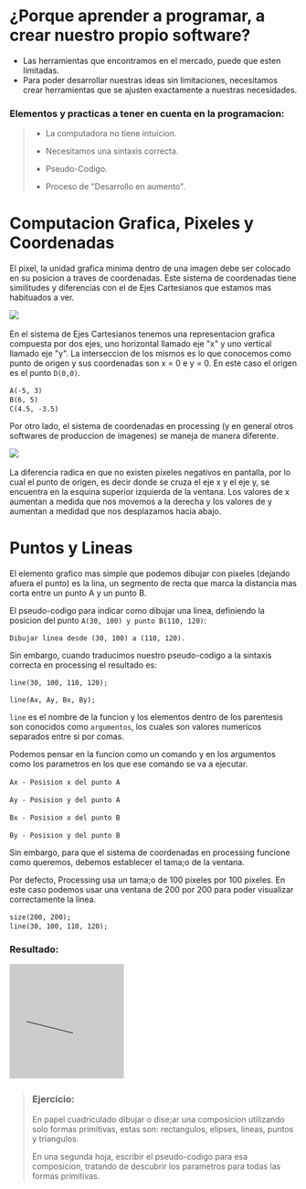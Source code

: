 # ¿Porque aprender a programar, a crear nuestro propio software?

* Las herramientas que encontramos en el mercado, puede que esten limitadas.
* Para poder desarrollar nuestras ideas sin limitaciones, necesitamos crear herramientas que se ajusten exactamente a nuestras necesidades.

### Elementos y practicas a tener en cuenta en la programacion:

> * La computadora no tiene intuicion.
>
> * Necesitamos una sintaxis correcta.
>
> * Pseudo-Codigo.
>
> * Proceso de "Desarrollo en aumento".

# Computacion Grafica, Pixeles y Coordenadas

El pixel, la unidad grafica minima dentro de una imagen debe ser colocado en su posicion a traves de coordenadas. Este sistema de coordenadas tiene similitudes y diferencias con el de Ejes Cartesianos que estamos mas habituados a ver.

![](http://4.bp.blogspot.com/-I3Cv5MXxni4/UEPdwzQPFPI/AAAAAAAAAAw/_OD6DbV-yWo/s1600/SISTEMA+DE+COORDENADAS+LINEAS+Y+RECTANGULARES+1.png)

En el sistema de Ejes Cartesianos tenemos una representacion grafica compuesta por dos ejes, uno horizontal llamado eje "x" y uno vertical llamado eje "y". La interseccion de los mismos es lo que conocemos como punto de origen y sus coordenadas son x = 0 e y = 0. En este caso el origen es el punto `D(0,0)`.

```
A(-5, 3)
B(6, 5)
C(4.5, -3.5)
```

Por otro lado, el sistema de coordenadas en processing \(y en general otros softwares de produccion de imagenes\) se maneja de manera diferente.

![](http://www.mywonderland.es/curso_js/images/processing/ejes.png)

La diferencia radica en que no existen pixeles negativos en pantalla, por lo cual el punto de origen, es decir donde se cruza el eje x y el eje y, se encuentra en la esquina superior izquierda de la ventana. Los valores de x aumentan a medida que nos movemos a la derecha y los valores de y aumentan a medidad que nos desplazamos hacia abajo.

# Puntos y Lineas

El elemento grafico mas simple que podemos dibujar con pixeles \(dejando afuera el punto\) es la lina, un segmento de recta que marca la distancia mas corta entre un punto A y un punto B.

El pseudo-codigo para indicar como dibujar una linea, definiendo la posicion del punto `A(30, 100) y punto B(110, 120)`:

```
Dibujar linea desde (30, 100) a (110, 120).
```

Sin embargo, cuando traducimos nuestro pseudo-codigo a la sintaxis correcta en processing el resultado es:

```
line(30, 100, 110, 120);
```

```
line(Ax, Ay, Bx, By);
```

`line` es el nombre de la funcion y los elementos dentro de los parentesis son conocidos como `argumentos`, los cuales son valores numericos separados entre si por comas.

Podemos pensar en la funcion como un comando y en los argumentos como los parametros en los que ese comando se va a ejecutar.

`Ax - Posision x del punto A`

`Ay - Posision y del punto A`

`Bx - Posision x del punto B`

`By - Posision y del punto B`

Sin embargo, para que el sistema de coordenadas en processing funcione como queremos, debemos establecer el tama;o de la ventana.

Por defecto, Processing usa un tama;o de 100 pixeles por 100 pixeles. En este caso podemos usar una ventana de 200 por 200 para poder visualizar correctamente la linea.

```
size(200, 200);
line(30, 100, 110, 120);
```

### Resultado:

![](/assets/uno.png)

> ### Ejercicio:
>
> En papel cuadriculado dibujar o dise;ar una composicion utilizando solo formas primitivas, estas son: rectangulos, elipses, lineas, puntos y triangulos.
>
> En una segunda hoja, escribir el pseudo-codigo para esa composicion, tratando de descubrir los parametros para todas las formas primitivas.





